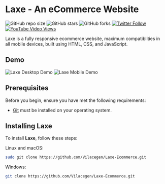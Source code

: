 # Laxe - An eCommerce Website

![GitHub repo size](https://img.shields.io/github/repo-size/codewithsadee/anon-ecommerce-website)
![GitHub stars](https://img.shields.io/github/stars/codewithsadee/anon-ecommerce-website?style=social)
![GitHub forks](https://img.shields.io/github/forks/codewithsadee/anon-ecommerce-website?style=social)
[![Twitter Follow](https://img.shields.io/twitter/follow/codewithsadee_?style=social)](https://twitter.com/intent/follow?screen_name=codewithsadee_)
[![YouTube Video Views](https://img.shields.io/youtube/views/3l8Lob4ysI0?style=social)](https://youtu.be/3l8Lob4ysI0)

Laxe is a fully responsive ecommerce website, maximum compatiblities in all mobile devices, built using HTML, CSS, and JavaScript.

## Demo

![Laxe Desktop Demo](./website-demo-image/desktop.png "Desktop Demo")
![Laxe Mobile Demo](./website-demo-image/mobile.png "Mobile Demo")

## Prerequisites

Before you begin, ensure you have met the following requirements:

- [Git](https://git-scm.com/downloads "Download Git") must be installed on your operating system.

## Installing Laxe

To install **Laxe**, follow these steps:

Linux and macOS:

```bash
sudo git clone https://github.com/Vilacegen/Laxe-Ecommerce.git
```

Windows:

```bash
git clone https://github.com/Vilacegen/Laxe-Ecommerce.git
```
